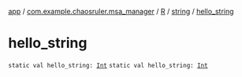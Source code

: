 [app](../../../index.md) / [com.example.chaosruler.msa_manager](../../index.md) / [R](../index.md) / [string](index.md) / [hello_string](.)

# hello_string

`static val hello_string: `[`Int`](https://kotlinlang.org/api/latest/jvm/stdlib/kotlin/-int/index.html)
`static val hello_string: `[`Int`](https://kotlinlang.org/api/latest/jvm/stdlib/kotlin/-int/index.html)